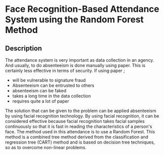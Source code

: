 # Face Recognition-Based Attendance System using the Random Forest Method

## Description

The attendance system is very important as data collection in an agency. And usually, to do absenteeism is done manually using paper. This is certainly less effective in terms of security. If using paper ; 
- will be vulnerable to signature fraud
- Absenteeism can be entrusted to others
- absenteeism can be faked
- takes a long time in the data collection
- requires quite a lot of paper

The solution that can be given to the problem can be applied absenteeism by using facial recognition technology. By using facial recognition, it can be considered effective because facial recognition takes facial samples continuously so that it is fast in reading the characteristics of a person's face. The method used in this attendance is to use a Random Forest. This method is a combined tree method derived from the classification and regression tree (CART) method and is based on decision tree techniques, so as to overcome non-linear problems.